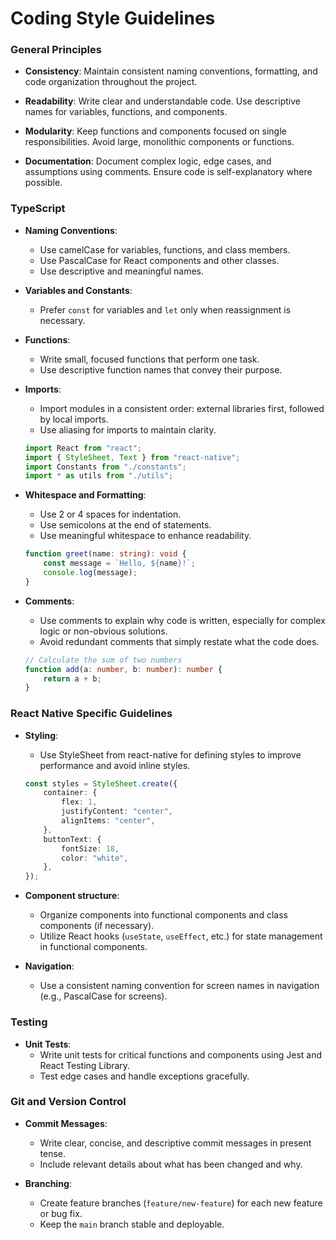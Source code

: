# Coding Style Guidelines

### General Principles

-   **Consistency**: Maintain consistent naming conventions, formatting, and code organization throughout the project.

-   **Readability**: Write clear and understandable code. Use descriptive names for variables, functions, and components.

-   **Modularity**: Keep functions and components focused on single responsibilities. Avoid large, monolithic components or functions.

-   **Documentation**: Document complex logic, edge cases, and assumptions using comments. Ensure code is self-explanatory where possible.

### TypeScript

-   **Naming Conventions**:

    -   Use camelCase for variables, functions, and class members.
    -   Use PascalCase for React components and other classes.
    -   Use descriptive and meaningful names.

-   **Variables and Constants**:

    -   Prefer `const` for variables and `let` only when reassignment is necessary.

-   **Functions**:

    -   Write small, focused functions that perform one task.
    -   Use descriptive function names that convey their purpose.

-   **Imports**:

    -   Import modules in a consistent order: external libraries first, followed by local imports.
    -   Use aliasing for imports to maintain clarity.

    ```ts
    import React from "react";
    import { StyleSheet, Text } from "react-native";
    import Constants from "./constants";
    import * as utils from "./utils";
    ```

-   **Whitespace and Formatting**:

    -   Use 2 or 4 spaces for indentation.
    -   Use semicolons at the end of statements.
    -   Use meaningful whitespace to enhance readability.

    ```ts
    function greet(name: string): void {
        const message = `Hello, ${name}!`;
        console.log(message);
    }
    ```

-   **Comments**:

    -   Use comments to explain why code is written, especially for complex logic or non-obvious solutions.
    -   Avoid redundant comments that simply restate what the code does.

    ```ts
    // Calculate the sum of two numbers
    function add(a: number, b: number): number {
        return a + b;
    }
    ```

### React Native Specific Guidelines

-   **Styling**:

    -   Use StyleSheet from react-native for defining styles to improve performance and avoid inline styles.

    ```ts
    const styles = StyleSheet.create({
        container: {
            flex: 1,
            justifyContent: "center",
            alignItems: "center",
        },
        buttonText: {
            fontSize: 18,
            color: "white",
        },
    });
    ```

-   **Component structure**:

    -   Organize components into functional components and class components (if necessary).
    -   Utilize React hooks (`useState`, `useEffect`, etc.) for state management in functional components.

-   **Navigation**:
    -   Use a consistent naming convention for screen names in navigation (e.g., PascalCase for screens).

### Testing

-   **Unit Tests**:
    -   Write unit tests for critical functions and components using Jest and React Testing Library.
    -   Test edge cases and handle exceptions gracefully.

### Git and Version Control

-   **Commit Messages**:

    -   Write clear, concise, and descriptive commit messages in present tense.
    -   Include relevant details about what has been changed and why.

-   **Branching**:
    -   Create feature branches (`feature/new-feature`) for each new feature or bug fix.
    -   Keep the `main` branch stable and deployable.
